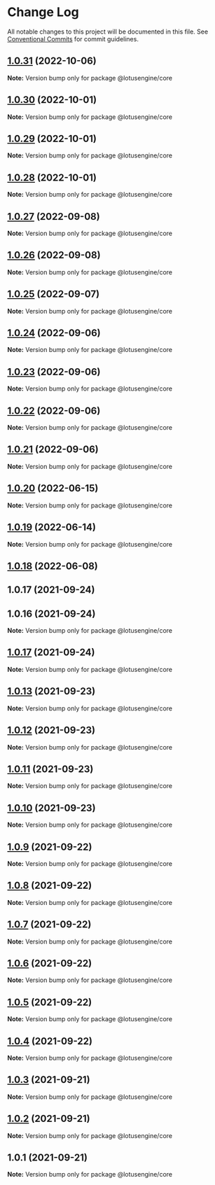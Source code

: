 # Change Log

All notable changes to this project will be documented in this file.
See [Conventional Commits](https://conventionalcommits.org) for commit guidelines.

## [1.0.31](https://github.com/lotusengine/sdk/compare/@lotusengine/core@1.0.30...@lotusengine/core@1.0.31) (2022-10-06)

**Note:** Version bump only for package @lotusengine/core





## [1.0.30](https://github.com/lotusengine/sdk/compare/@lotusengine/core@1.0.29...@lotusengine/core@1.0.30) (2022-10-01)

**Note:** Version bump only for package @lotusengine/core





## [1.0.29](https://github.com/lotusengine/sdk/compare/@lotusengine/core@1.0.28...@lotusengine/core@1.0.29) (2022-10-01)

**Note:** Version bump only for package @lotusengine/core





## [1.0.28](https://github.com/lotusengine/sdk/compare/@lotusengine/core@1.0.27...@lotusengine/core@1.0.28) (2022-10-01)

**Note:** Version bump only for package @lotusengine/core





## [1.0.27](https://github.com/lotusengine/sdk/compare/@lotusengine/core@1.0.26...@lotusengine/core@1.0.27) (2022-09-08)

**Note:** Version bump only for package @lotusengine/core





## [1.0.26](https://github.com/lotusengine/sdk/compare/@lotusengine/core@1.0.25...@lotusengine/core@1.0.26) (2022-09-08)

**Note:** Version bump only for package @lotusengine/core





## [1.0.25](https://github.com/lotusengine/sdk/compare/@lotusengine/core@1.0.24...@lotusengine/core@1.0.25) (2022-09-07)

**Note:** Version bump only for package @lotusengine/core





## [1.0.24](https://github.com/lotusengine/sdk/compare/@lotusengine/core@1.0.23...@lotusengine/core@1.0.24) (2022-09-06)

**Note:** Version bump only for package @lotusengine/core





## [1.0.23](https://github.com/lotusengine/sdk/compare/@lotusengine/core@1.0.22...@lotusengine/core@1.0.23) (2022-09-06)

**Note:** Version bump only for package @lotusengine/core





## [1.0.22](https://github.com/lotusengine/sdk/compare/@lotusengine/core@1.0.21...@lotusengine/core@1.0.22) (2022-09-06)

**Note:** Version bump only for package @lotusengine/core





## [1.0.21](https://github.com/lotusengine/sdk/compare/@lotusengine/core@1.0.20...@lotusengine/core@1.0.21) (2022-09-06)

**Note:** Version bump only for package @lotusengine/core





## [1.0.20](https://github.com/lotusengine/sdk/compare/@lotusengine/core@1.0.19...@lotusengine/core@1.0.20) (2022-06-15)

**Note:** Version bump only for package @lotusengine/core





## [1.0.19](https://github.com/lotusengine/sdk/compare/@lotusengine/core@1.0.18...@lotusengine/core@1.0.19) (2022-06-14)

**Note:** Version bump only for package @lotusengine/core





## [1.0.18](https://github.com/lotusengine/sdk/compare/@lotusengine/core@1.0.13...@lotusengine/core@1.0.18) (2022-06-08)



## 1.0.17 (2021-09-24)



## 1.0.16 (2021-09-24)

**Note:** Version bump only for package @lotusengine/core





## [1.0.17](https://github.com/lotusengine/sdk/compare/v1.0.16...v1.0.17) (2021-09-24)

**Note:** Version bump only for package @lotusengine/core





## [1.0.13](https://github.com/lotusengine/sdk/compare/@lotusengine/core@1.0.12...@lotusengine/core@1.0.13) (2021-09-23)

**Note:** Version bump only for package @lotusengine/core





## [1.0.12](https://github.com/lotusengine/sdk/compare/@lotusengine/core@1.0.11...@lotusengine/core@1.0.12) (2021-09-23)

**Note:** Version bump only for package @lotusengine/core





## [1.0.11](https://github.com/lotusengine/sdk/compare/@lotusengine/core@1.0.10...@lotusengine/core@1.0.11) (2021-09-23)

**Note:** Version bump only for package @lotusengine/core





## [1.0.10](https://github.com/lotusengine/sdk/compare/@lotusengine/core@1.0.9...@lotusengine/core@1.0.10) (2021-09-23)

**Note:** Version bump only for package @lotusengine/core





## [1.0.9](https://github.com/lotusengine/lotusengine/compare/@lotusengine/core@1.0.8...@lotusengine/core@1.0.9) (2021-09-22)

**Note:** Version bump only for package @lotusengine/core





## [1.0.8](https://github.com/lotusengine/lotusengine/compare/@lotusengine/core@1.0.7...@lotusengine/core@1.0.8) (2021-09-22)

**Note:** Version bump only for package @lotusengine/core





## [1.0.7](https://github.com/lotusengine/lotusengine/compare/@lotusengine/core@1.0.6...@lotusengine/core@1.0.7) (2021-09-22)

**Note:** Version bump only for package @lotusengine/core





## [1.0.6](https://github.com/lotusengine/lotusengine/compare/@lotusengine/core@1.0.5...@lotusengine/core@1.0.6) (2021-09-22)

**Note:** Version bump only for package @lotusengine/core





## [1.0.5](https://github.com/lotusengine/lotusengine/compare/@lotusengine/core@1.0.4...@lotusengine/core@1.0.5) (2021-09-22)

**Note:** Version bump only for package @lotusengine/core





## [1.0.4](https://github.com/lotusengine/lotusengine/compare/@lotusengine/core@1.0.3...@lotusengine/core@1.0.4) (2021-09-22)

**Note:** Version bump only for package @lotusengine/core





## [1.0.3](https://github.com/lotusengine/lotusengine/compare/@lotusengine/core@1.0.2...@lotusengine/core@1.0.3) (2021-09-21)

**Note:** Version bump only for package @lotusengine/core





## [1.0.2](https://github.com/lotusengine/lotusengine/compare/@lotusengine/core@1.0.1...@lotusengine/core@1.0.2) (2021-09-21)

**Note:** Version bump only for package @lotusengine/core





## 1.0.1 (2021-09-21)

**Note:** Version bump only for package @lotusengine/core
